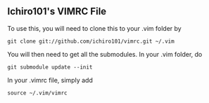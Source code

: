 Ichiro101's VIMRC File
----------------------

To use this, you will need to clone this to your .vim folder by

	git clone git://github.com/ichiro101/vimrc.git ~/.vim

You will then need to get all the submodules. In your .vim folder, do

	git submodule update --init

In your .vimrc file, simply add

	source ~/.vim/vimrc

